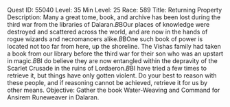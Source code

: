Quest ID: 55040
Level: 35
Min Level: 25
Race: 589
Title: Returning Property
Description: Many a great tome, book, and archive has been lost during the third war from the libraries of Dalaran.$B$BOur places of knowledge were destroyed and scattered across the world, and are now in the hands of rogue wizards and necromancers alike.$B$BOne such book of power is located not too far from here, up the shoreline. The Vishas family had taken a book from our library before the third war for their son who was an upstart in magic.$B$BI do believe they are now entangled within the depravity of the Scarlet Crusade in the ruins of Lordaeron.$B$BI have tried a few times to retrieve it, but things have only gotten violent. Do your best to reason with these people, and if reasoning cannot be achieved, retrieve it for us by other means.
Objective: Gather the book Water-Weaving and Command for Ansirem Runeweaver in Dalaran.
